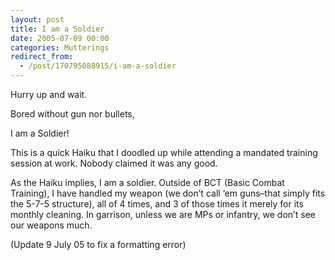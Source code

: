 ```yaml
---
layout: post
title: I am a Soldier
date: 2005-07-09 00:00
categories: Mutterings
redirect_from:
  - /post/170795088915/i-am-a-soldier
---
```

Hurry up and wait.

Bored without gun nor bullets,

I am a Soldier!

This is a quick Haiku that I doodled up while attending a mandated training session at work. Nobody claimed it was any good.

As the Haiku implies, I am a soldier. Outside of BCT (Basic Combat Training), I have handled my weapon (we don&rsquo;t call &lsquo;em guns&ndash;that simply fits the 5-7-5 structure), all of 4 times, and 3 of those times it merely for its monthly cleaning. In garrison, unless we are MPs or infantry, we don&rsquo;t see our weapons much.

(Update 9 July 05 to fix a formatting error)
